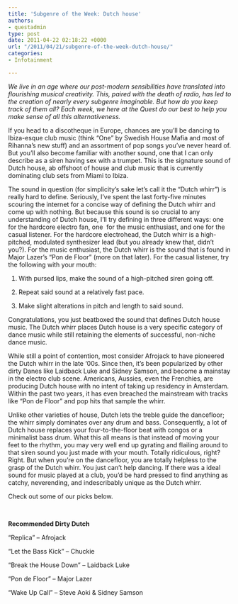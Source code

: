 ```yaml
---
title: 'Subgenre of the Week: Dutch house'
authors:
- questadmin
type: post
date: 2011-04-22 02:18:22 +0000
url: "/2011/04/21/subgenre-of-the-week-dutch-house/"
categories:
- Infotainment

---
```

_We live in an age where our post-modern sensibilities have translated into flourishing musical creativity. This, paired with the death of radio, has led to the creation of nearly every subgenre imaginable. But how do you keep track of them all? Each week, we here at the Quest do our best to help you make sense of all this alternativeness._

If you head to a discotheque in Europe, chances are you’ll be dancing to Ibiza-esque club music (think “One” by Swedish House Mafia and most of Rihanna’s new stuff) and an assortment of pop songs you’ve never heard of. But you’ll also become familiar with another sound, one that I can only describe as a siren having sex with a trumpet. This is the signature sound of Dutch house, ab offshoot of house and club music that is currently dominating club sets from Miami to Ibiza.

The sound in question (for simplicity’s sake let’s call it the “Dutch whirr”) is really hard to define. Seriously, I’ve spent the last forty-five minutes scouring the internet for a concise way of defining the Dutch whirr and come up with nothing. But because this sound is so crucial to any understanding of Dutch house, I’ll try defining in three different ways: one for the hardcore electro fan, one  for the music enthusiast, and one for the casual listener. For the hardcore electrohead, the Dutch whirr is a high-pitched, modulated synthesizer lead (but you already knew that, didn’t you?). For the music enthusiast, the Dutch whirr is the sound that is found in Major Lazer’s “Pon de Floor” (more on that later). For the casual listener, try the following with your mouth:

1) With pursed lips, make the sound of a high-pitched siren going off.

2) Repeat said sound at a relatively fast pace.

3) Make slight alterations in pitch and length to said sound.

Congratulations, you just beatboxed the sound that defines Dutch house music. The Dutch whirr places Dutch house is a very specific category of dance music while still retaining the elements of successful, non-niche dance music.

While still a point of contention, most consider Afrojack to have pioneered the Dutch whirr in the late ‘00s. Since then, it’s been popularized by other dirty Danes like Laidback Luke and Sidney Samson, and become a mainstay in the electro club scene. Americans, Aussies, even the Frenchies, are producing Dutch house with no intent of taking up residency in Amsterdam.  Within the past two years, it has even breached the mainstream with tracks like “Pon de Floor” and pop hits that sample the whirr.

Unlike other varieties of house, Dutch lets the treble guide the dancefloor; the whirr simply dominates over any drum and bass. Consequently, a lot of Dutch house replaces your four-to-the-floor beat with congos or a minimalist bass drum. What this all means is that instead of moving your feet to the rhythm, you may very well end up gyrating and flailing around to that siren sound you just made with your mouth. Totally ridiculous, right? Right. But when you’re on the dancefloor, you are totally helpless to the grasp of the Dutch whirr. You just can’t help dancing. If there was a ideal sound for music played at a club, you’d be hard pressed to find anything as catchy, neverending, and indescribably unique as the Dutch whirr.

Check out some of our picks below.

&nbsp;

**Recommended Dirty Dutch**

“Replica” &#8211; Afrojack

“Let the Bass Kick” &#8211; Chuckie

“Break the House Down” &#8211; Laidback Luke

“Pon de Floor” &#8211; Major Lazer

“Wake Up Call” &#8211; Steve Aoki & Sidney Samson